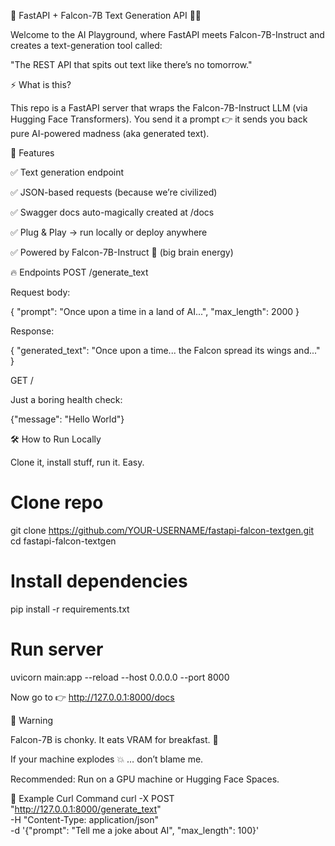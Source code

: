 🚀 FastAPI + Falcon-7B Text Generation API 🦅✨

Welcome to the AI Playground, where FastAPI meets Falcon-7B-Instruct and creates a text-generation tool called:

"The REST API that spits out text like there’s no tomorrow."

⚡ What is this?

This repo is a FastAPI server that wraps the Falcon-7B-Instruct LLM (via Hugging Face Transformers).
You send it a prompt 👉 it sends you back pure AI-powered madness (aka generated text).

🎯 Features

✅ Text generation endpoint

✅ JSON-based requests (because we’re civilized)

✅ Swagger docs auto-magically created at /docs

✅ Plug & Play → run locally or deploy anywhere

✅ Powered by Falcon-7B-Instruct 🦅 (big brain energy)

🔥 Endpoints
POST /generate_text

Request body:

{
  "prompt": "Once upon a time in a land of AI...",
  "max_length": 2000
}


Response:

{
  "generated_text": "Once upon a time... the Falcon spread its wings and..."
}

GET /

Just a boring health check:

{"message": "Hello World"}

🛠️ How to Run Locally

Clone it, install stuff, run it. Easy.

# Clone repo
git clone https://github.com/YOUR-USERNAME/fastapi-falcon-textgen.git
cd fastapi-falcon-textgen

# Install dependencies
pip install -r requirements.txt

# Run server
uvicorn main:app --reload --host 0.0.0.0 --port 8000


Now go to 👉 http://127.0.0.1:8000/docs

🤯 Warning

Falcon-7B is chonky. It eats VRAM for breakfast. 🥞

If your machine explodes 💥 … don’t blame me.

Recommended: Run on a GPU machine or Hugging Face Spaces.

🐒 Example Curl Command
curl -X POST "http://127.0.0.1:8000/generate_text" \
     -H "Content-Type: application/json" \
     -d '{"prompt": "Tell me a joke about AI", "max_length": 100}'

